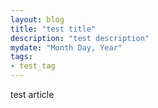 ```yaml
---
layout: blog
title: "test title"
description: "test description"
mydate: "Month Day, Year"
tags:
- test_tag
---
```


test article